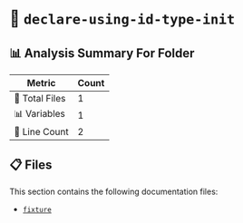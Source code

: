 # 📁 `declare-using-id-type-init`

## 📊 Analysis Summary For Folder

| Metric | Count |
|--------|-------|
| 📁 Total Files | 1 |
| 📊 Variables | 1 |
| 🔢 Line Count | 2 |


## 📋 Files

This section contains the following documentation files:

- [`fixture`](./fixture.md)